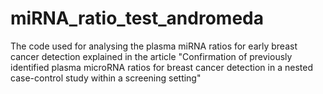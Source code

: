 # miRNA_ratio_test_andromeda
The code used for analysing the plasma miRNA ratios for early breast cancer detection explained in the article "Confirmation of previously identified plasma microRNA ratios for breast cancer detection in a nested case-control study within a screening setting"

